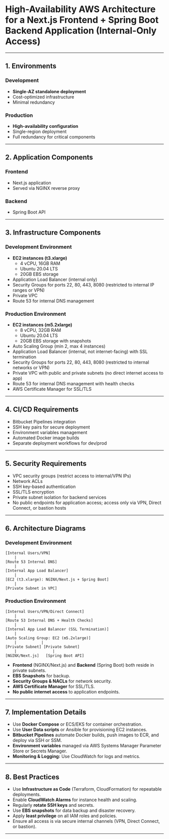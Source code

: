 # High-Availability AWS Architecture for a Next.js Frontend + Spring Boot Backend Application (Internal-Only Access)

---

## 1. Environments

### Development
- **Single-AZ standalone deployment**
- Cost-optimized infrastructure
- Minimal redundancy

### Production
- **High-availability configuration**
- Single-region deployment
- Full redundancy for critical components

---

## 2. Application Components

### Frontend
- Next.js application
- Served via NGINX reverse proxy

### Backend
- Spring Boot API

---

## 3. Infrastructure Components

### Development Environment
- **EC2 instances (t3.xlarge)**
  - 4 vCPU, 16GB RAM
  - Ubuntu 20.04 LTS
  - 20GB EBS storage
- Application Load Balancer (internal only)
- Security Groups for ports 22, 80, 443, 8080 (restricted to internal IP ranges or VPN)
- Private VPC 
- Route 53 for internal DNS management

### Production Environment
- **EC2 instances (m5.2xlarge)**
  - 8 vCPU, 32GB RAM
  - Ubuntu 20.04 LTS
  - 20GB EBS storage with snapshots
- Auto Scaling Group (min 2, max 4 instances)
- Application Load Balancer (internal, not internet-facing) with SSL termination
- Security Groups for ports 22, 80, 443, 8080 (restricted to internal networks or VPN)
- Private VPC with public and private subnets (no direct internet access to app)
- Route 53 for internal DNS management with health checks
- AWS Certificate Manager for SSL/TLS

---

## 4. CI/CD Requirements

- Bitbucket Pipelines integration
- SSH key pairs for secure deployment
- Environment variables management
- Automated Docker image builds
- Separate deployment workflows for dev/prod

---

## 5. Security Requirements

- VPC security groups (restrict access to internal/VPN IPs)
- Network ACLs
- SSH key-based authentication
- SSL/TLS encryption
- Private subnet isolation for backend services
- No public endpoints for application access; access only via VPN, Direct Connect, or bastion hosts

---

## 6. Architecture Diagrams

### Development Environment

```
[Internal Users/VPN]
    |
[Route 53 Internal DNS]
    |
[Internal App Load Balancer]
    |
[EC2 (t3.xlarge): NGINX/Next.js + Spring Boot]
    |
[Private Subnet in VPC]
```

### Production Environment

```
[Internal Users/VPN/Direct Connect]
    |
[Route 53 Internal DNS + Health Checks]
    |
[Internal App Load Balancer (SSL Termination)]
    |
[Auto Scaling Group: EC2 (m5.2xlarge)]
    |           |
[Private Subnet] [Private Subnet]
    |                |
[NGINX/Next.js]   [Spring Boot API]
```

- **Frontend** (NGINX/Next.js) and **Backend** (Spring Boot) both reside in private subnets.
- **EBS Snapshots** for backup.
- **Security Groups & NACLs** for network security.
- **AWS Certificate Manager** for SSL/TLS.
- **No public internet access** to application endpoints.

---

## 7. Implementation Details

- Use **Docker Compose** or ECS/EKS for container orchestration.
- Use **User Data scripts** or Ansible for provisioning EC2 instances.
- **Bitbucket Pipelines** automate Docker builds, push images to ECR, and deploy via SSH or SSM.
- **Environment variables** managed via AWS Systems Manager Parameter Store or Secrets Manager.
- **Monitoring & Logging:** Use CloudWatch for logs and metrics.

---

## 8. Best Practices

- Use **Infrastructure as Code** (Terraform, CloudFormation) for repeatable deployments.
- Enable **CloudWatch Alarms** for instance health and scaling.
- Regularly **rotate SSH keys** and secrets.
- Use **EBS snapshots** for data backup and disaster recovery.
- Apply **least privilege** on all IAM roles and policies.
- Ensure all access is via secure internal channels (VPN, Direct Connect, or bastion).

---